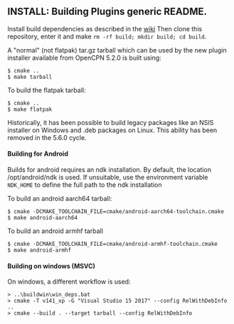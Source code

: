 ## INSTALL: Building Plugins generic README.

Install build dependencies as described in the
[wiki](https://github.com/Rasbats/managed_plugins/wiki/Local-Build)
Then clone this repository, enter it and make
`rm -rf build; mkdir build; cd build`.

A "normal" (not flatpak) tar.gz tarball which can be used by the new plugin
installer available from OpenCPN 5.2.0 is built using:

    $ cmake ..
    $ make tarball

To build the flatpak tarball:

    $ cmake ..
    $ make flatpak

Historically, it has been possible to build legacy packages like
an NSIS installer on Windows and .deb packages on Linux. This ability
has been removed in the 5.6.0 cycle.

#### Building for Android

Builds for android requires an ndk installation. By default, the location
/opt/android/ndk is used. If unsuitable, use the environment variable
`NDK_HOME` to define the full path to the ndk installation

To build an android aarch64 tarball:

    $ cmake -DCMAKE_TOOLCHAIN_FILE=cmake/android-aarch64-toolchain.cmake
    $ make android-aarch64

To build an android armhf tarball

    $ cmake -DCMAKE_TOOLCHAIN_FILE=cmake/android-armhf-toolchain.cmake
    $ make android-armhf

#### Building on windows (MSVC)
On windows, a different workflow is used:

    > ..\buildwin\win_deps.bat
    > cmake -T v141_xp -G "Visual Studio 15 2017" --config RelWithDebInfo  ..
    > cmake --build . --target tarball --config RelWithDebInfo
